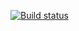 [![Build status](https://ci.appveyor.com/api/projects/status/htociym4apkuumug?svg=true)](https://ci.appveyor.com/project/SofyaDavydova/patterns2)